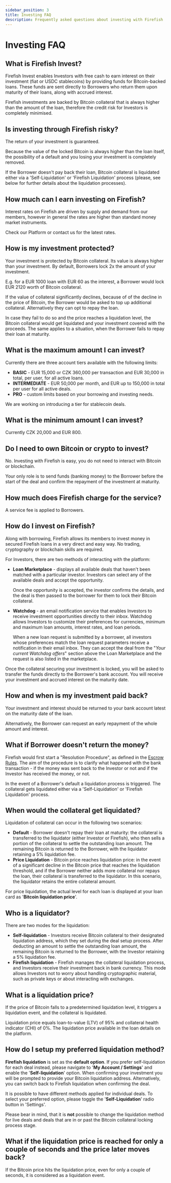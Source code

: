 ```yaml
---
sidebar_position: 3
title: Investing FAQ
description: Frequently asked questions about investing with Firefish
---
```


# Investing FAQ

## What is Firefish Invest?

Firefish Invest enables Investors with free cash to earn interest on their investment (fiat or USDC stablecoins) by providing funds for Bitcoin-backed loans. These funds are sent directly to Borrowers who return them upon maturity of their loans, along with accrued interest.

Firefish investments are backed by Bitcoin collateral that is always higher than the amount of the loan, therefore the credit risk for Investors is completely minimised.

## Is investing through Firefish risky?

The return of your investment is guaranteed.

Because the value of the locked Bitcoin is always higher than the loan itself, the possibility of a default and you losing your investment is completely removed. 

If the Borrower doesn't pay back their loan, Bitcoin collateral is liquidated either via a 'Self-Liquidation' or 'Firefish Liquidation' process (please, see below for further details about the liquidation processes).

## How much can I earn investing on Firefish?

Interest rates on Firefish are driven by supply and demand from our members, however in general the rates are higher than standard money market instruments. 

Check our Platform or contact us for the latest rates.

## How is my investment protected?

Your investment is protected by Bitcoin collateral. Its value is always higher than your investment. By default, Borrowers lock 2x the amount of your investment. 

E.g. for a EUR 1000 loan with EUR 60 as the interest, a Borrower would lock EUR 2120 worth of Bitcoin collateral.

If the value of collateral significantly declines, because of of the decline in the price of Bitcoin, the Borrower would be asked to top up additional collateral. Alternatively they can opt to repay the loan. 

In case they fail to do so and the price reaches a liquidation level, the Bitcoin collateral would get liquidated and your investment covered with the proceeds. The same applies to a situation, when the Borrower fails to repay their loan at maturity.

## What is the maximum amount I can invest?

Currently there are three account tiers available with the following limits:

- **BASIC** - EUR 15,000 or CZK 360,000 per transaction and EUR 30,000 in total, per user, for all active loans.
- **INTERMEDIATE** - EUR 50,000 per month, and EUR up to 150,000 in total per user for all active deals.
- **PRO** - custom limits based on your borrowing and investing needs.

We are working on introducing a tier for stablecoin deals.

## What is the minimum amount I can invest?

Currently CZK 20,000 and EUR 800.

## Do I need to own Bitcoin or crypto to invest?

No. Investing with Firefish is easy, you do not need to interact with Bitcoin or blockchain.

Your only role is to send funds (banking money) to the Borrower before the start of the deal and confirm the repayment of the investment at maturity.

## How much does Firefish charge for the service?

A service fee is applied to Borrowers.

## How do I invest on Firefish?

Along with borrowing, Firefish allows its members to invest money in secured Firefish loans in a very direct and easy way. No trading, cryptography or blockchain skills are required.

For Investors, there are two methods of interacting with the platform:

- **Loan Marketplace** - displays all available deals that haven't been matched with a particular investor. Investors can select any of the available deals and accept the opportunity.

  Once the opportunity is accepted, the investor confirms the details, and the deal is then passed to the borrower for them to lock their Bitcoin collateral.

- **Watchdog** - an email notification service that enables Investors to receive investment opportunities directly to their inbox. Watchdog allows Investors to customize their preferences for currencies, minimum and maximum loan amounts, interest rates, and loan periods.
  
  When a new loan request is submitted by a borrower, all investors whose preferences match the loan request parameters receive a notification in their email inbox. They can accept the deal from the "*Your current Watchdog offers*" section above the Loan Marketplace and the request is also listed in the marketplace.

Once the collateral securing your investment is locked, you will be asked to transfer the funds directly to the Borrower's bank account. You will receive your investment and accrued interest on the maturity date.

## How and when is my investment paid back?

Your investment and interest should be returned to your bank account latest on the maturity date of the loan.

Alternatively, the Borrower can request an early repayment of the whole amount and interest.

## What if Borrower doesn't return the money?

Firefish would first start a "Resolution Procedure", as defined in the [Escrow Rules](https://app.firefish.io/pdf/collateral-escrow-rules.pdf). The aim of the procedure is to clarify what happened with the bank transaction - if the money was sent back to the Investor or not and if the Investor has received the money, or not.

In the event of a Borrower's default a liquidation process is triggered. The collateral gets liquidated either via a 'Self-Liquidation' or 'Firefish Liquidation' process.

## When would the collateral get liquidated?

Liquidation of collateral can occur in the following two scenarios:

- **Default** - Borrower doesn't repay their loan at maturity: the collateral is transferred to the liquidator (either Investor or Firefish), who then sells a portion of the collateral to settle the outstanding loan amount. The remaining Bitcoin is returned to the Borrower, with the liquidator retaining a 5% liquidation fee.
- **Price Liquidation** - Bitcoin price reaches liquidation price: in the event of a significant decline in the Bitcoin price that reaches the liquidation threshold, and if the Borrower neither adds more collateral nor repays the loan, their collateral is transferred to the liquidator. In this scenario, the liquidator retains the entire collateral amount.

For price liquidation, the actual level for each loan is displayed at your loan card as '**Bitcoin liquidation price**'.

## Who is a liquidator?

There are two modes for the liquidation:

- **Self-liquidation** - Investors receive Bitcoin collateral to their designated liquidation address, which they set during the deal setup process. After deducting an amount to settle the outstanding loan amount, the remaining Bitcoin is returned to the Borrower, with the Investor retaining a 5% liquidation fee.
- **Firefish liquidation** - Firefish manages the collateral liquidation process, and Investors receive their investment back in bank currency. This mode allows Investors not to worry about handling cryptographic material, such as private keys or about interacting with exchanges.

## What is a liquidation price?

If the price of Bitcoin falls to a predetermined liquidation level, it triggers a liquidation event, and the collateral is liquidated.

Liquidation price equals loan-to-value (LTV) of 95% and collateral health indicator (CHI) of 0%. The liquidation price available in the loan details on the platform.

## How do I setup my preferred liquidation method?

**Firefish liquidation** is set as the **default option**. If you prefer self-liquidation for each deal instead, please navigate to '**My Account / Settings**' and enable the '**Self-liquidation**' option. When confirming your investment you will be prompted to provide your Bitcoin liquidation address. Alternatively, you can switch back to Firefish liquidation when confirming the deal.

It is possible to have different methods applied for individual deals. To select your preferred option, please toggle the '**Self-Liquidation**' radio button in 'Settings'.

Please bear in mind, that it is **not** possible to change the liquidation method for live deals and deals that are in or past the Bitcoin collateral locking process stage.

## What if the liquidation price is reached for only a couple of seconds and the price later moves back?

If the Bitcoin price hits the liquidation price, even for only a couple of seconds, it is considered as a liquidation event.